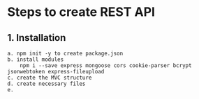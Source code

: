 # Steps to create REST API

## 1. Installation

    a. npm init -y to create package.json
    b. install modules
        npm i --save express mongoose cors cookie-parser bcrypt jsonwebtoken express-fileupload
    c. create the MVC structure
    d. create necessary files 
    e.  